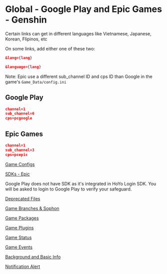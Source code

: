 # Global - Google Play and Epic Games - Genshin

Certain links can get in different languages like Vietnamese, Japanese, Korean, Flipinos, etc

On some links, add either one of these two:

```json
&lang={lang}
```

```json
&language={lang}
```

Note: Epic use a different sub_channel ID and cps ID than Google in the game's `Game_Data/config.ini`

## Google Play

```json
channel=1
sub_channel=6
cps=pcgoogle
```

## Epic Games

```json
channel=1
sub_channel=3
cps=pcepic
```

[Game Configs](https://sg-hyp-api.hoyoverse.com/hyp/hyp-connect/api/getGameConfigs?launcher_id=GTLARRVLB5)

[SDKs - Epic](https://sg-hyp-api.hoyoverse.com/hyp/hyp-connect/api/getGameChannelSDKs?launcher_id=GTLARRVLB5&channel=1&sub_channel=3)

Google Play does not have SDK as it's integrated in HoYo Login SDK. You will be asked to login to Google Play to verify your safeguard.

[Deprecated Files](https://sg-hyp-api.hoyoverse.com/hyp/hyp-connect/api/getGameDeprecatedFileConfigs?launcher_id=GTLARRVLB5)

[Game Branches & Sophon](https://sg-hyp-api.hoyoverse.com/hyp/hyp-connect/api/getGameBranches?launcher_id=GTLARRVLB5)

[Game Packages](https://sg-hyp-api.hoyoverse.com/hyp/hyp-connect/api/getGamePackages?launcher_id=GTLARRVLB5)

[Game Plugins](https://sg-hyp-api.hoyoverse.com/hyp/hyp-connect/api/getGamePlugins?launcher_id=GTLARRVLB5)

[Game Status](https://sg-hyp-api.hoyoverse.com/hyp/hyp-connect/api/getGames?launcher_id=GTLARRVLB5&language=en-us)

[Game Events](https://sg-hyp-api.hoyoverse.com/hyp/hyp-connect/api/getGameContent?launcher_id=GTLARRVLB5&game_id=bxPTXSET5t&language=en-us)

[Background and Basic Info](https://sg-hyp-api.hoyoverse.com/hyp/hyp-connect/api/getAllGameBasicInfo?launcher_id=GTLARRVLB5)

[Notification Alert](https://sg-hyp-api.hoyoverse.com/hyp/hyp-connect/api/getNotification?launcher_id=GTLARRVLB5&language=en-us&type=NOTIFICATION_TYPE_RED_DOT)

